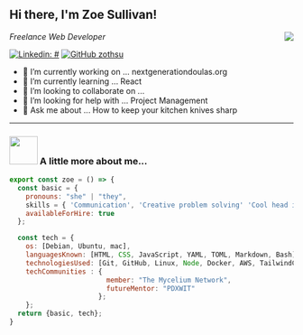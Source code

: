 
<!-- **zothsu/zothsu** is a ✨ _special_ ✨ repository because its `README.md` (this file) appears on your GitHub profile. -->
<h2> Hi there, I'm Zoe Sullivan!</h2>
<img align='right' src='https://media.giphy.com/media/L1R1tvI9svkIWwpVYr/giphy.gif'>
</p>

<p><em>Freelance Web Developer</em></p>


[![Linkedin: #](https://img.shields.io/badge/-zothsu-blue?style=flat-square&logo=Linkedin&logoColor=white&link=https://www.linkedin.com/in/zothsu/)](https://www.linkedin.com/in/zoetsullivan/)
[![GitHub zothsu](https://img.shields.io/github/followers/zothsu?label=follow&style=social)](https://github.com/zothsu)


- 🔭 I’m currently working on ... nextgenerationdoulas.org
- 🌱 I’m currently learning ... React
- 👯 I’m looking to collaborate on ... 
- 🤔 I’m looking for help with ... Project Management
- 💬 Ask me about ... How to keep your kitchen knives sharp

  
---

### <img src="https://media.giphy.com/media/VgCDAzcKvsR6OM0uWg/giphy.gif" width="50"> A little more about me...  

```js
export const zoe = () => {
  const basic = {
    pronouns: "she" | "they",
    skills = { 'Communication', 'Creative problem solving' 'Cool head in hot situations' },
    availableForHire: true
  };

  const tech = {
    os: [Debian, Ubuntu, mac],
    languagesKnown: [HTML, CSS, JavaScript, YAML, TOML, Markdown, Bash],
    technologiesUsed: [Git, GitHub, Linux, Node, Docker, AWS, TailwindCSS, Wordpress, Netlify, Epic],
    techCommunities : {
                        member: "The Mycelium Network",
                        futureMentor: "PDXWIT"
                      };
    };
  return {basic, tech};
}
```

